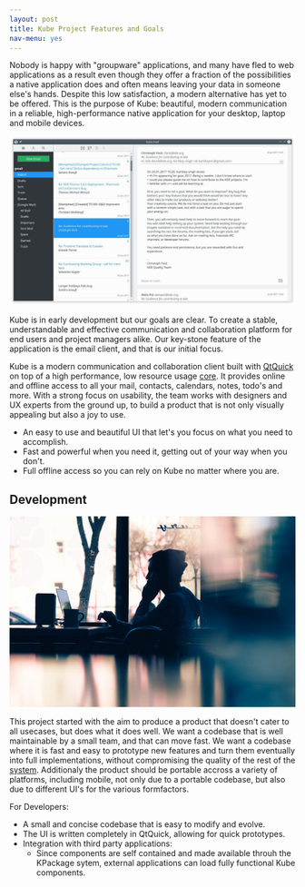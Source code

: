 ```yaml
---
layout: post
title: Kube Project Features and Goals
nav-menu: yes
---
```


Nobody is happy with "groupware" applications, and many have fled to web applications as a result even though they offer a fraction of the possibilities a native application does and often means leaving your data in someone else's hands. Despite this low satisfaction, a modern alternative has yet to be offered.
This is the purpose of Kube: beautiful, modern communication in a reliable, high-performance native application for your desktop, laptop and mobile devices.

![Kube](assets/images/kube_main.jpg)

Kube is in early development but our goals are clear. To create a stable, understandable and effective communication and collaboration platform for end users and project managers alike. Our key-stone feature of the application is the email client, and that is our initial focus.

Kube is a modern communication and collaboration client built with [QtQuick](http://doc.qt.io/qt-5/qtquick-index.html) on top of a high performance, low resource usage [core](http://kube-sink.readthedocs.io/en/latest/design/). It provides online and offline access to all your mail, contacts, calendars, notes, todo's and more. With a strong focus on usability, the team works with designers and UX experts from the ground up, to build a product that is not only visually appealing but also a joy to use.

* An easy to use and beautiful UI that let's you focus on what you need to accomplish.
* Fast and powerful when you need it, getting out of your way when you don't.
* Full offline access so you can rely on Kube no matter where you are.

## Development
![Hannah Wei](assets/images/lonelyguy.jpg)

This project started with the aim to produce a product that doesn't cater to all usecases, but does what it does well. We want a codebase that is well maintainable by a small team, and that  can move fast. We want a codebase where it is fast and easy to prototype new features and turn them eventually into full implementations, without compromising the quality of the rest of the [system](http://kube.readthedocs.io/en/latest/design/). Additionaly the product should  be portable accross a variety of platforms, including mobile, not only due to a portable codebase, but also due to different UI's for the various formfactors.

For Developers:
* A small and concise codebase that is easy to modify and evolve.
* The UI is written completely in QtQuick, allowing for quick prototypes.
* Integration with third party applications:
    * Since components are self contained and made available throuh the KPackage sytem, external applications can load fully functional Kube components.

